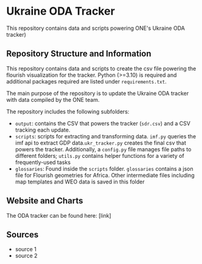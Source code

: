 # **Ukraine ODA Tracker**
This repository contains data and scripts powering ONE's Ukraine ODA tracker)

## Repository Structure and Information

This repository contains data and scripts to create the csv file powering the flourish visualization for the tracker. 
Python (>=3.10) is required and additional packages required are listed under `requirements.txt`. 

The main purpose of the repository is to update the Ukraine ODA tracker with data compiled by the ONE team.

The repository includes the following subfolders:
- `output`: contains the CSV that powers the tracker (`sdr.csv`) and a CSV tracking each update.
- `scripts`: scripts for extracting and transforming data. `imf.py` queries the imf api to extract GDP data.`ukr_tracker.py` creates the final csv that powers the tracker. Additionally, a `config.py` file manages file paths to different folders; `utils.py` contains helper functions for a variety of frequently-used tasks
- `glossaries`: Found inside the `scripts`  folder. `glossaries` contains a json file for Flourish geometries for Africa. Other intermediate files including map templates and WEO data is saved in this folder

## Website and Charts

The ODA tracker can be found here: [link]

## Sources 

- source 1
- source 2